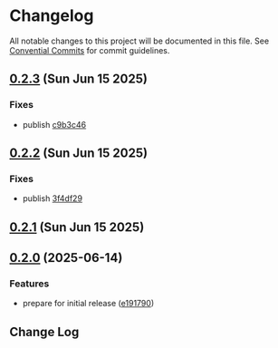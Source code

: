 # Changelog

All notable changes to this project will be documented in this file. See [Convential Commits](https://www.conventionalcommits.org/en/v1.0.0/#specification) for commit guidelines.

## [0.2.3](https://github.com/julusian/node-logitech-mx-creative-console/compare/v0.2.2...v0.2.3) (Sun Jun 15 2025)


### Fixes

* publish [c9b3c46](https://github.com/julusian/node-logitech-mx-creative-console/commit/c9b3c46cf523b529b528e7b488e1e438d2f8fad5)

## [0.2.2](https://github.com/julusian/node-logitech-mx-creative-console/compare/v0.2.1...v0.2.2) (Sun Jun 15 2025)


### Fixes

* publish [3f4df29](https://github.com/julusian/node-logitech-mx-creative-console/commit/3f4df29a0b414242c2a57b79564d53ff5ba62eb4)

## [0.2.1](https://github.com/julusian/node-logitech-mx-creative-console/commits/v0.2.1) (Sun Jun 15 2025)


## [0.2.0](https://github.com/Julusian/node-logitech-mx-creative-console/compare/v0.1.0...v0.2.0) (2025-06-14)


### Features

* prepare for initial release ([e191790](https://github.com/Julusian/node-logitech-mx-creative-console/commit/e19179069cdcb82bca8bb24095092a193800467e))

## Change Log
